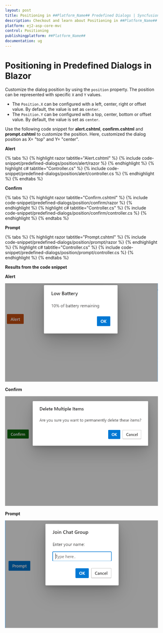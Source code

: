```yaml
---
layout: post
title: Positioning in ##Platform_Name## Predefined Dialogs | Syncfusion
description: Checkout and learn about Positioning in ##Platform_Name## Predefined Dialogs of Syncfusion Essential JS 2 and more details.
platform: ej2-asp-core-mvc
control: Positioning
publishingplatform: ##Platform_Name##
documentation: ug
---
```


# Positioning in Predefined Dialogs in Blazor

Customize the dialog position by using the `position` property. The position can be represented with specific `X` and `Y` values.

* The `Position.X` can be configured with a left, center, right or offset value. By default, the value is set as `center`.
* The `Position.Y` can be configured with a top, center, bottom or offset value. By default, the value is set as `center`.

Use the following code snippet for **alert.cshtml**, **confirm.cshtml** and **prompt.cshtml** to customize the position. Here, customized the dialog position as X= "top" and Y= "center".

**Alert**

{% tabs %}
{% highlight razor tabtitle="Alert.cshtml" %}
{% include code-snippet/predefined-dialogs/position/alert/razor %}
{% endhighlight %}
{% highlight c# tabtitle="Controller.cs" %}
{% include code-snippet/predefined-dialogs/position/alert/controller.cs %}
{% endhighlight %}
{% endtabs %}

**Confirm**

{% tabs %}
{% highlight razor tabtitle="Confirm.cshtml" %}
{% include code-snippet/predefined-dialogs/position/confirm/razor %}
{% endhighlight %}
{% highlight c# tabtitle="Controller.cs" %}
{% include code-snippet/predefined-dialogs/position/confirm/controller.cs %}
{% endhighlight %}
{% endtabs %}

**Prompt**

{% tabs %}
{% highlight razor tabtitle="Prompt.cshtml" %}
{% include code-snippet/predefined-dialogs/position/prompt/razor %}
{% endhighlight %}
{% highlight c# tabtitle="Controller.cs" %}
{% include code-snippet/predefined-dialogs/position/prompt/controller.cs %}
{% endhighlight %}
{% endtabs %}

**Results from the code snippet**

**Alert**

![Alert position Dialog](../images/alert-position.png)

**Confirm**

![Confirm position Dialog](../images/confirm-position.png)

**Prompt**

![Prompt position Dialog](../images/prompt-position.png)